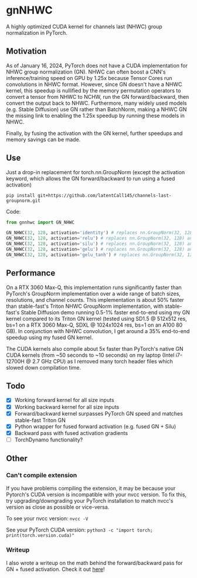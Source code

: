 # gnNHWC
A highly optimized CUDA kernel for channels last (NHWC) group normalization in PyTorch.

## Motivation
As of January 16, 2024, PyTorch does not have a CUDA implementation for NHWC group normalization (GN). NHWC can often boost a CNN's inference/training speed on GPU by 1.25x because Tensor Cores run convolutions in NHWC format. However, since GN doesn't have a NHWC kernel, this speedup is nullified by the memory permutation operators to convert a tensor from NHWC to NCHW, run the GN forward/backward, then convert the output back to NHWC. Furthermore, many widely used models (e.g. Stable Diffusion) use GN rather than BatchNorm, making a NHWC GN the missing link to enabling the 1.25x speedup by running these models in NHWC. 

Finally, by fusing the activation with the GN kernel, further speedups and memory savings can be made.

## Use
Just a drop-in replacement for torch.nn.GroupNorm (except the activation keyword, which allows the GN forward/backward to run using a fused activation)

`pip install git+https://github.com/latentCall145/channels-last-groupnorm.git`

Code:
```python
from gnnhwc import GN_NHWC

GN_NHWC(32, 128, activation='identity') # replaces nn.GroupNorm(32, 128)
GN_NHWC(32, 128, activation='relu') # replaces nn.GroupNorm(32, 128) and nn.ReLU()
GN_NHWC(32, 128, activation='silu') # replaces nn.GroupNorm(32, 128) and nn.SiLU()
GN_NHWC(32, 128, activation='gelu') # replaces nn.GroupNorm(32, 128) and nn.GeLU()
GN_NHWC(32, 128, activation='gelu_tanh') # replaces nn.GroupNorm(32, 128) and nn.GeLU(approximate='tanh')
```

## Performance
On a RTX 3060 Max-Q, this implementation runs significantly faster than PyTorch's GroupNorm implementation over a wide range of batch sizes, resolutions, and channel counts. This implementation is about 50% faster than stable-fast's Triton NHWC GroupNorm implementation, with stable-fast's Stable Diffusion demo running 0.5-1% faster end-to-end using my GN kernel compared to its Triton GN kernel (tested using SD1.5 @ 512x512 res, bs=1 on a RTX 3060 Max-Q, SDXL @ 1024x1024 res, bs=1 on an A100 80 GB). In conjunction with NHWC convolution, I get around a 35% end-to-end speedup using my fused GN kernel.

The CUDA kernels also compile about 5x faster than PyTorch's native GN CUDA kernels (from ~50 seconds to ~10 seconds) on my laptop (Intel i7-12700H @ 2.7 GHz CPU) as I removed many torch header files which slowed down compilation time.

## Todo
- [x] Working forward kernel for all size inputs 
- [x] Working backward kernel for all size inputs 
- [x] Forward/backward kernel surpasses PyTorch GN speed and matches stable-fast Triton GN
- [X] Python wrapper for fused forward activation (e.g. fused GN + Silu)
- [x] Backward pass with fused activation gradients
- [ ] TorchDynamo functionality?

## Other
### Can't compile extension
If you have problems compiling the extension, it may be because your Pytorch's CUDA version is incompatible with your nvcc version. To fix this, try upgrading/downgrading your PyTorch installation to match nvcc's version as close as possible or vice-versa.

To see your nvcc version: `nvcc -V`

See your PyTorch CUDA version: `python3 -c "import torch; print(torch.version.cuda)"`

### Writeup
I also wrote a writeup on the math behind the forward/backward pass for GN + fused activation. Check it out [here](https://drive.google.com/file/d/1c-FvwCT6FWw5eYI-MqyNc311mrnKV6un/view?usp=sharing)!
